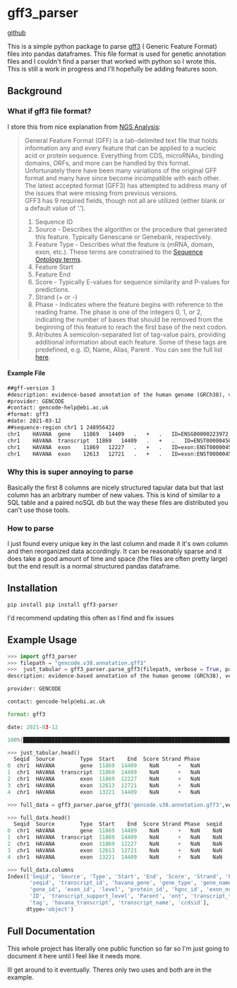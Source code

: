 # gff3_parser

[github](https://github.com/McClain-Thiel/gff3_parser)

This is a simple python package to parse [gff3](http://gmod.org/wiki/GFF3) ( Generic Feature Format) 
files into pandas dataframes. This file format is used for genetic annotation files and I couldn't find a parser
that worked with python so I wrote this. This is still a work in progress and I'll hopefully be adding 
features soon. 

## Background

### What if gff3 file format?

I store this from nice explanation from [NGS Analysis](https://learn.gencore.bio.nyu.edu/ngs-file-formats/gff3-format/):

>General Feature Format (GFF) is a tab-delimited text file that holds information any and every feature that can be applied to a nucleic acid or protein sequence. Everything from CDS, microRNAs, binding domains, ORFs, and more can be handled by this format. Unfortunately there have been many variations of the original GFF format and many have since become incompatible with each other. The latest accepted format (GFF3) has attempted to address many of the issues that were missing from previous versions.  
> GFF3 has 9 required fields, though not all are utilized (either blank or a default value of ‘.’).
> 1. Sequence ID
>  2. Source  - Describes the algorithm or the procedure that generated this feature. Typically Genescane or Genebank, respectively.
>  3. Feature Type  - Describes what the feature is (mRNA, domain, exon, etc.). These terms are constrained to the [Sequence Ontology terms](http://www.sequenceontology.org/).
>  4. Feature Start
>  5. Feature End
>  6. Score  - Typically E-values for sequence similarity and P-values for predictions.
>  7. Strand (+ or -)
>  8. Phase  - Indicates where the feature begins with reference to the reading frame. The phase is one of the integers 0, 1, or 2, indicating the number of bases that should be removed from the beginning of this feature to reach the first base of the next codon.
>  9. Atributes  A semicolon-separated list of tag-value pairs, providing additional information about each feature. Some of these tags are predefined, e.g. ID, Name, Alias, Parent . You can see the full list [here](https://github.com/The-Sequence-Ontology/Specifications/blob/master/gff3.md).

#### Example File 

```html
##gff-version 3
#description: evidence-based annotation of the human genome (GRCh38), version 38 (Ensembl 104)
#provider: GENCODE
#contact: gencode-help@ebi.ac.uk
#format: gff3
#date: 2021-03-12
##sequence-region chr1 1 248956422
chr1	HAVANA	gene	11869	14409	.	+	.	ID=ENSG00000223972.5;gene_id=ENSG00000223972.5;gene_type=transcribed_unprocessed_pseudogene;gene_name=DDX11L1;level=2;hgnc_id=HGNC:37102;havana_gene=OTTHUMG00000000961.2
chr1	HAVANA	transcript	11869	14409	.	+	.	ID=ENST00000456328.2;Parent=ENSG00000223972.5;gene_id=ENSG00000223972.5;transcript_id=ENST00000456328.2;gene_type=transcribed_unprocessed_pseudogene;gene_name=DDX11L1;transcript_type=processed_transcript;transcript_name=DDX11L1-202;level=2;transcript_support_level=1;hgnc_id=HGNC:37102;tag=basic;havana_gene=OTTHUMG00000000961.2;havana_transcript=OTTHUMT00000362751.1
chr1	HAVANA	exon	11869	12227	.	+	.	ID=exon:ENST00000456328.2:1;Parent=ENST00000456328.2;gene_id=ENSG00000223972.5;transcript_id=ENST00000456328.2;gene_type=transcribed_unprocessed_pseudogene;gene_name=DDX11L1;transcript_type=processed_transcript;transcript_name=DDX11L1-202;exon_number=1;exon_id=ENSE00002234944.1;level=2;transcript_support_level=1;hgnc_id=HGNC:37102;tag=basic;havana_gene=OTTHUMG00000000961.2;havana_transcript=OTTHUMT00000362751.1
chr1	HAVANA	exon	12613	12721	.	+	.	ID=exon:ENST00000456328.2:2;Parent=ENST00000456328.2;gene_id=ENSG00000223972.5;transcript_id=ENST00000456328.2;gene_type=transcribed_unprocessed_pseudogene;gene_name=DDX11L1;transcript_type=processed_transcript;transcript_name=DDX11L1-202;exon_number=2;exon_id=ENSE00003582793.1;level=2;transcript_support_level=1;hgnc_id=HGNC:37102;tag=basic;havana_gene=OTTHUMG00000000961.2;havana_transcript=OTTHUMT00000362751.1
```

### Why this is super annoying to parse

Basically the first 8 columns are nicely structured tapular data but that last column has an arbitrary 
number of new values. This is kind of similar to a SQL table and a paired noSQL db but the way these
files are distributed you can't use those tools. 

### How to parse

I just found every unique key in the last column and made it it's own column and then reorganized 
data accordingly. It can be reasonably sparse and it does take a good amount of time and space 
(the files are often pretty large) but the end result is a normal structured pandas dataframe. 


## Installation

```
pip install pip install gff3-parser
```

I'd recommend updating this often as I find and fix issues

## Example Usage

```python
>>> import gff3_parser
>>> filepath = "gencode.v38.annotation.gff3"
>>>  just_tabular = gff3_parser.parse_gff3(filepath, verbose = True, parse_attributes = False)
description: evidence-based annotation of the human genome (GRCh38), version 38 (Ensembl 104)

provider: GENCODE

contact: gencode-help@ebi.ac.uk

format: gff3

date: 2021-03-12

100%|█████████████████████████████████████████████████████████████████████████████████████████████████████████████████████████████████████████████████████████████████████████████████████| 3148167/3148167 [00:07<00:00, 421099.43it/s]

>>> just_tabular.head()
  Seqid  Source        Type  Start    End  Score Strand Phase
0  chr1  HAVANA        gene  11869  14409    NaN      +   NaN
1  chr1  HAVANA  transcript  11869  14409    NaN      +   NaN
2  chr1  HAVANA        exon  11869  12227    NaN      +   NaN
3  chr1  HAVANA        exon  12613  12721    NaN      +   NaN
4  chr1  HAVANA        exon  13221  14409    NaN      +   NaN

>>> full_data = gff3_parser.parse_gff3('gencode.v38.annotation.gff3',verbose = False,  parse_attributes=True)

>>> full_data.head()
  Seqid  Source        Type  Start    End  Score Strand Phase  seqid  ...                        ID transcript_support_level             Parent  ont       transcript_type    tag       havana_transcript transcript_name ccdsid
0  chr1  HAVANA        gene  11869  14409    NaN      +   NaN    NaN  ...         ENSG00000223972.5                      NaN                NaN  NaN                   NaN    NaN                     NaN             NaN    NaN
1  chr1  HAVANA  transcript  11869  14409    NaN      +   NaN    NaN  ...         ENST00000456328.2                        1  ENSG00000223972.5  NaN  processed_transcript  basic  OTTHUMT00000362751.1\n     DDX11L1-202    NaN
2  chr1  HAVANA        exon  11869  12227    NaN      +   NaN    NaN  ...  exon:ENST00000456328.2:1                        1  ENST00000456328.2  NaN  processed_transcript  basic  OTTHUMT00000362751.1\n     DDX11L1-202    NaN
3  chr1  HAVANA        exon  12613  12721    NaN      +   NaN    NaN  ...  exon:ENST00000456328.2:2                        1  ENST00000456328.2  NaN  processed_transcript  basic  OTTHUMT00000362751.1\n     DDX11L1-202    NaN
4  chr1  HAVANA        exon  13221  14409    NaN      +   NaN    NaN  ...  exon:ENST00000456328.2:3                        1  ENST00000456328.2  NaN  processed_transcript  basic  OTTHUMT00000362751.1\n     DDX11L1-202    NaN

>>> full_data.columns
Index(['Seqid', 'Source', 'Type', 'Start', 'End', 'Score', 'Strand', 'Phase',
       'seqid', 'transcript_id', 'havana_gene', 'gene_type', 'gene_name',
       'gene_id', 'exon_id', 'level', 'protein_id', 'hgnc_id', 'exon_number',
       'ID', 'transcript_support_level', 'Parent', 'ont', 'transcript_type',
       'tag', 'havana_transcript', 'transcript_name', 'ccdsid'],
      dtype='object')


```

## Full Documentation 

This whole project has literally one public function so far so I'm just going to document it here until
I feel like it needs more.

Ill get around to it eventually. Theres only two uses and both are in the example. 



